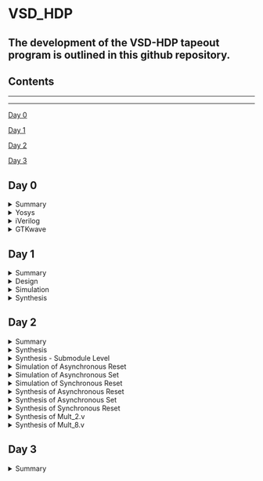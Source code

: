 # VSD_HDP

## The development of the **VSD-HDP** tapeout program is outlined in this github repository. 

## Contents

***
***
[Day 0](#day-0)
 
[Day 1](#day-1)

[Day 2](#day-2)

[Day 3](#day-3)

## Day 0

<details>
 <summary> Summary </summary>


  System/Tools setup. Installed all necessary tools and is shown below.

</details>	


<details>
 <summary> Yosys </summary>

 Installed Yosys using the commands specified in system check and tool installation document.

 `code`

  
  ``` zsh
  $ git clone https://github.com/YosysHQ/yosys.git
  $ cd yosys
  $ sudo apt install make (If make is not installed please install it) 
  $ sudo apt-get install build-essential clang bison flex \
      libreadline-dev gawk tcl-dev libffi-dev git \
      graphviz xdot pkg-config python3 libboost-system-dev \
      libboost-python-dev libboost-filesystem-dev zlib1g-dev
  $ make config-gcc
  $ make 
  $ sudo make install
  ```

Screenshot of tool launching

![Screenshot from 2023-08-11 16-23-16](https://github.com/fall1n7/vsd_hdp/assets/140475909/c172e242-3266-4af6-aa4b-bc75a234932c)

</details>	

<details>
 <summary> iVerilog </summary>

 Installed iVerilog using the commands specified in system check and tool installation document.

 `code`

  ```zsh

   sudo apt-get install iverilog

  ```
Screenshot of tool launching


![Screenshot from 2023-08-11 16-31-59](https://github.com/fall1n7/vsd_hdp/assets/140475909/72811e7a-cd13-4a99-9b7e-b34b8cf46787)


</details>	

<details>
 <summary> GTKwave </summary>

Installed gtkwave using the commands specified in system check and tool installation document.

 `code`

  ```zsh

   sudo apt install gtkwave

  ```
Screenshot of tool launching


![Screenshot from 2023-08-11 16-37-56](https://github.com/fall1n7/vsd_hdp/assets/140475909/44d9f725-a7cc-4932-b734-6b2f75fd1bfa)

</details>	

## Day 1

<details>
 <summary> Summary </summary>

 Introduction to Verilog RTL Design and Synthesis.

 + Brief introduction about on what is a simulator, Design, Verification Environment(Testbench) and Synthesis process.
   
    * The Design and the Testbench are the inputs to a Simulator(iverilog) which gives the output as a value change dump file(VCD) which is then read gtkwave
      to see the waveform and verify the functionality of the design.
    * The Design and the .lib are the inputs to the synthesizer(Yosys) which gives the output as netlist. The netlist is then compared with the testbench using
      iverilog to verify the functionality of the generated netlist.
    * Used an example of a 2:1 MUX for simulation and synthesis using iverilog and Yosys.

 </details>	

 <details>
  <summary> Design </summary>

 The verilog design and the library files were cloned from this repo : https://github.com/kunalg123/sky130RTLDesignAndSynthesisWorkshop.git

 The example used in this module is good_mux.v

 </details>	

 <details>
  <summary> Simulation </summary>

 The simulation of the verilog file was done using iverilog and the vcd file is read using gtkwave followed by verification of the functionality of the design.
  + commands used `code`
  ```bash
  iverilog <name verilog: good_mux.v> <name testbench: tb_good_mux.v>
  ./a.out
  gtkwave tb_good_mux.vcd
  ```
  + Simulation Results
   ![Screenshot from 2023-08-10 12-22-01](https://github.com/fall1n7/vsd_hdp/assets/140475909/eaf8d3ea-5676-45e9-95d2-f0e3b941e287)

</details>

<details>
 <summary> Synthesis </summary>

 The synthesis was done using Yosys and netlist was generated. 
  + commands used - Synthesis `code`
  ```bash
  yosys> read_liberty -lib <path to lib file>
  yosys> read_verilog <path to verilog file>
  yosys> synth -top <top_module_name> 
  yosys> abc -liberty <path to lib file>
  yosys> show
  ```
  Synthesis Result
   ![Screenshot from 2023-08-10 23-25-53](https://github.com/fall1n7/vsd_hdp/assets/140475909/7621e845-d200-480a-95bb-e60c9392fc54)

  + Commands used - Netlist Generation  `code`
  ```bash
  yosys> write_verilog <file_name_netlist.v>
  yosys> write_verilog -noattr <file_name_netlist.v>
  ```
  Generated Netlist 
   ![Screenshot from 2023-08-10 23-53-26](https://github.com/fall1n7/vsd_hdp/assets/140475909/864e2d99-25fb-4658-982b-e60ada89a0de)

 </details>

 ## Day 2

 <details>
 <summary> Summary </summary>

 Introduction to timing.libs

 + Brief Introduction was given on the following:
   * What is a .lib file?
   * Why different flavours of standard cells are required?
   * What is setup time, hold time and timing violations
   * Faster vs Slower cells
   * Selection of cells - synthesis constraints
   * PVT Corners
   * Informations in .lib file
   * Hierarachial vs Flat synthesis
   * Why flipflops?
   * Custom Optimisation
  
</details>

<details>
 <summary> Synthesis </summary>

 The Synthesis was performed using the following code
  
 + commands used - Synthesis `code`
  ```bash
  yosys> read_liberty -lib <path to lib file>
  yosys> read_verilog <path to verilog file>
  yosys> synth -top <top_module_name> 
  yosys> abc -liberty <path to lib file>
  yosys> show
  ```
Synthesis Result 

 ![Screenshot from 2023-08-21 19-26-36](https://github.com/fall1n7/vsd_hdp/assets/140475909/0bcf86e4-bed3-4c99-9ae8-42107faccd54)

Netlist 

 ![Screenshot from 2023-08-25 14-55-25](https://github.com/fall1n7/vsd_hdp/assets/140475909/92606e13-92e6-493d-a4b4-59ac96c935f8)


Flat version of synthesis

+ commands used - Synthesis `code`
 ```bash
yosys> flatten
yosys> write_verilog -noattr <file name>
```
Synthesis Result 

 ![Screenshot from 2023-08-25 14-59-08](https://github.com/fall1n7/vsd_hdp/assets/140475909/c79944aa-fbbd-4b6f-86ef-85c17050eeed)

Netlist 

 ![Screenshot from 2023-08-25 15-01-49](https://github.com/fall1n7/vsd_hdp/assets/140475909/fab1abe4-18a8-43f6-b146-bffd72a47af0)

</details>


<details>
 <summary> Synthesis - Submodule Level </summary>

The Sub-Module level Synthesis was performed using the following code

+ commands used - Synthesis `code`
  ```bash
  yosys> read_liberty -lib <path to lib file>
  yosys> read_verilog <path to verilog file>
  yosys> synth -top <Sub_module_name> 
  yosys> abc -liberty <path to lib file>
  yosys> show
  ```

Sub_Module-1 Synthesis Result 

 ![Screenshot from 2023-08-25 15-15-54](https://github.com/fall1n7/vsd_hdp/assets/140475909/ad9ad7e7-94b4-4999-a126-406681d9e6af)

Sub_Module-2 Synthesis Result

 ![Screenshot from 2023-08-25 15-17-47](https://github.com/fall1n7/vsd_hdp/assets/140475909/4772087c-cd31-42fb-87ba-f12708d9ca80)

</details>

<details>
 <summary> Simulation of Asynchronous Reset </summary>

+ commands used - Simulation `code`
  ```bash
  iverilog <verilog file> <testbench>
  ./a.out
  gtkwave <vcd file name>
  ```
  Results

   ![Screenshot from 2023-08-25 03-29-44](https://github.com/fall1n7/vsd_hdp/assets/140475909/bdbfedea-74c7-4ece-9886-2d7329381137)


</details>

<details>
 <summary> Simulation of Asynchronous Set </summary>

+ commands used - Simulation `code`
  ```bash
  iverilog <verilog file> <testbench>
  ./a.out
  gtkwave <vcd file name>
  ```
  Results

   ![Screenshot from 2023-08-25 03-34-22](https://github.com/fall1n7/vsd_hdp/assets/140475909/86d42546-dc73-4e79-81c3-807fc4c12282)

</details>

<details>
 <summary> Simulation of Synchronous Reset </summary>

+ commands used - Simulation `code`
  ```bash
  iverilog <verilog file> <testbench>
  ./a.out
  gtkwave <vcd file name>
  ```
  Results
  
   ![Screenshot from 2023-08-25 04-43-50](https://github.com/fall1n7/vsd_hdp/assets/140475909/fad5e502-54ed-4a95-83fc-48136b623bfa)

</details>

<details>
 <summary> Synthesis of Asynchronous Reset </summary>

+ commands used - Simulation `code`
  ```bash
  yosys> read_liberty -lib <path to library>
  yosys> read_verilog <name of verilog file>
  yosys> synth -top <name>
  yosys> dfflibmap -liberty <path library>
  yosys> abc -liberty <path to library>
  yosys> show 
  ```
  Results
  
   ![Screenshot from 2023-08-25 13-20-02](https://github.com/fall1n7/vsd_hdp/assets/140475909/adb71c99-07c8-45d1-8698-615a4bc599d8)

</details>

<details>
 <summary> Synthesis of Asynchronous Set </summary>

+ commands used - Simulation `code`
  ```bash
  yosys> read_liberty -lib <path to library>
  yosys> read_verilog <name of verilog file>
  yosys> synth -top <name>
  yosys> dfflibmap -liberty <path library>
  yosys> abc -liberty <path to library>
  yosys> show 
  ```
  Results
   ![Screenshot from 2023-08-25 13-23-21](https://github.com/fall1n7/vsd_hdp/assets/140475909/e6708a52-3bf2-4398-bf3f-d449aba42553)

</details>

<details>
 <summary> Synthesis of Synchronous Reset </summary>

+ commands used - Simulation `code`
  ```bash
  yosys> read_liberty -lib <path to library>
  yosys> read_verilog <name of verilog file>
  yosys> synth -top <name>
  yosys> dfflibmap -liberty <path library>
  yosys> abc -liberty <path to library>
  yosys> show 
  ```
  Results

   ![Screenshot from 2023-08-25 13-27-28](https://github.com/fall1n7/vsd_hdp/assets/140475909/ac48e131-41fd-4b6d-98c9-ea987b5b340c)

</details>

<details>
 <summary> Synthesis of Mult_2.v </summary>

+ commands used - Simulation `code`
  ```bash
  yosys> read_liberty -lib <path to library>
  yosys> read_verilog <name of verilog file>
  yosys> synth -top <name>
  yosys> dfflibmap -liberty <path library>
  yosys> abc -liberty <path to library>
  yosys> show 
  ```
  Synthesis Results

   ![Screenshot from 2023-08-25 14-03-45](https://github.com/fall1n7/vsd_hdp/assets/140475909/97ea731f-4ef1-4c0d-aa72-c2d867e0edfe)

  Synthesis Netlist

   ![Screenshot from 2023-08-25 14-08-20](https://github.com/fall1n7/vsd_hdp/assets/140475909/79534bff-ce95-4fe4-8f18-cd7f9d77ddde)

</details>

<details>
 <summary> Synthesis of Mult_8.v </summary>

+ commands used - Simulation `code`
  ```bash
  yosys> read_liberty -lib <path to library>
  yosys> read_verilog <name of verilog file>
  yosys> synth -top <name>
  yosys> dfflibmap -liberty <path library>
  yosys> abc -liberty <path to library>
  yosys> show 
  ```
  Synthesis Results

   ![Screenshot from 2023-08-25 14-10-29](https://github.com/fall1n7/vsd_hdp/assets/140475909/886e2617-ad74-400b-b8f6-f12f91cb5c38)

  Synthesis Netlist

   ![Screenshot from 2023-08-25 14-11-17](https://github.com/fall1n7/vsd_hdp/assets/140475909/5de407ef-df35-4bd6-b3f3-9cffc7ecdb57)

</details>

## Day 3

<details>
 <summary> Summary </summary>

 Introduction to Logic Optimisations 

 











 


 


 



       
 






